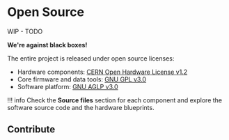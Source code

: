 # Open Source

WIP - TODO

**We're against black boxes!**

The entire project is released under open source licenses:

* Hardware components: [CERN Open Hardware License v1.2](https://www.ohwr.org/licenses/cern-ohl/license_versions/v1.2)
* Core firmware and data tools: [GNU GPL v3.0](https://www.gnu.org/licenses/gpl-3.0.en.html)
* Software platform: [GNU AGLP v3.0](https://www.gnu.org/licenses/agpl-3.0.en.html)

!!! info
    Check the **Source files** section for each component and explore the software source code and the hardware blueprints.

## Contribute
